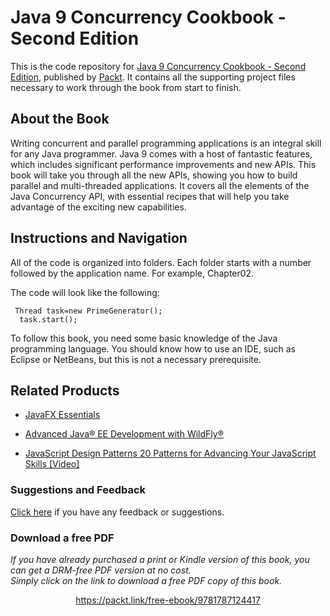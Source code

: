 # Java 9 Concurrency Cookbook - Second Edition
This is the code repository for [Java 9 Concurrency Cookbook - Second Edition](https://www.packtpub.com/application-development/java-9-concurrency-cookbook-second-edition?utm_source=github&utm_medium=repository&utm_campaign=9781787124417), published by [Packt](https://www.packtpub.com/?utm_source=github). It contains all the supporting project files necessary to work through the book from start to finish.
## About the Book
Writing concurrent and parallel programming applications is an integral skill for any Java programmer. Java 9 comes with a host of fantastic features, which includes significant performance improvements and new APIs. This book will take you through all the new APIs, showing you how to build parallel and multi-threaded applications. It covers all the elements of the Java Concurrency API, with essential recipes that will help you take advantage of the exciting new capabilities.
## Instructions and Navigation
All of the code is organized into folders. Each folder starts with a number followed by the application name. For example, Chapter02.



The code will look like the following:
```
 Thread task=new PrimeGenerator(); 
  task.start(); 
```

To follow this book, you need some basic knowledge of the Java programming language. You should know how to use an IDE, such as Eclipse or NetBeans, but this is not a necessary prerequisite.

## Related Products
* [JavaFX Essentials](https://www.packtpub.com/web-development/javafx-essentials?utm_source=github&utm_medium=repository&utm_campaign=9781784398026)

* [Advanced Java® EE Development with WildFly®](https://www.packtpub.com/application-development/advanced-java®-ee-development-wildfly®?utm_source=github&utm_medium=repository&utm_campaign=9781783288908)

* [JavaScript Design Patterns 20 Patterns for Advancing Your JavaScript Skills [Video]](https://www.packtpub.com/web-development/javascript-design-patterns-20-patterns-advancing-your-javascript-skills-video?utm_source=github&utm_medium=repository&utm_campaign=9781785888014)

### Suggestions and Feedback
[Click here](https://docs.google.com/forms/d/e/1FAIpQLSe5qwunkGf6PUvzPirPDtuy1Du5Rlzew23UBp2S-P3wB-GcwQ/viewform) if you have any feedback or suggestions.
### Download a free PDF

 <i>If you have already purchased a print or Kindle version of this book, you can get a DRM-free PDF version at no cost.<br>Simply click on the link to download a free PDF copy of this book.</i>
<p align="center"> <a href="https://packt.link/free-ebook/9781787124417">https://packt.link/free-ebook/9781787124417 </a> </p>